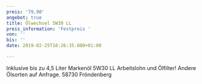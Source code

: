 ```yaml
---
preis: '79,90'
angebot: true
title: Ölwechsel 5W30 LL
preis_information: 'Festpreis '
von: ''
bis: ''
date: 2019-02-25T16:26:35.000+01:00

---
```

Inklusive bis zu 4,5 Liter Markenöl 5W30 LL Arbeitslohn und Ölfilter! Andere Ölsorten auf Anfrage. 58730 Fröndenberg